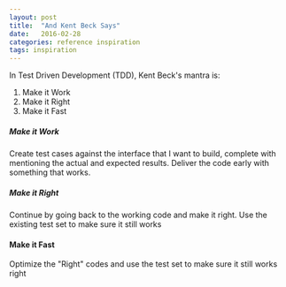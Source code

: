 ```yaml
---
layout: post
title:  "And Kent Beck Says"
date:   2016-02-28 
categories: reference inspiration
tags: inspiration
---
```


In Test Driven Development (TDD), Kent Beck's mantra is:
1. Make it Work
2. Make it Right
3. Make it Fast

##### Make it Work
Create test cases against the interface that I want to build, complete with mentioning the actual and expected results. Deliver the code early with something that works.

##### Make it Right
Continue by going back to the working code and make it right. Use the existing test set to make sure it still works

#### Make it Fast
Optimize the "Right" codes and use the test set to make sure it still works right
